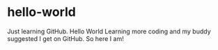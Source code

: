 # hello-world
Just learning GitHub.
Hello World
Learning more coding and my buddy suggested I get on GitHub.
So here I am!
